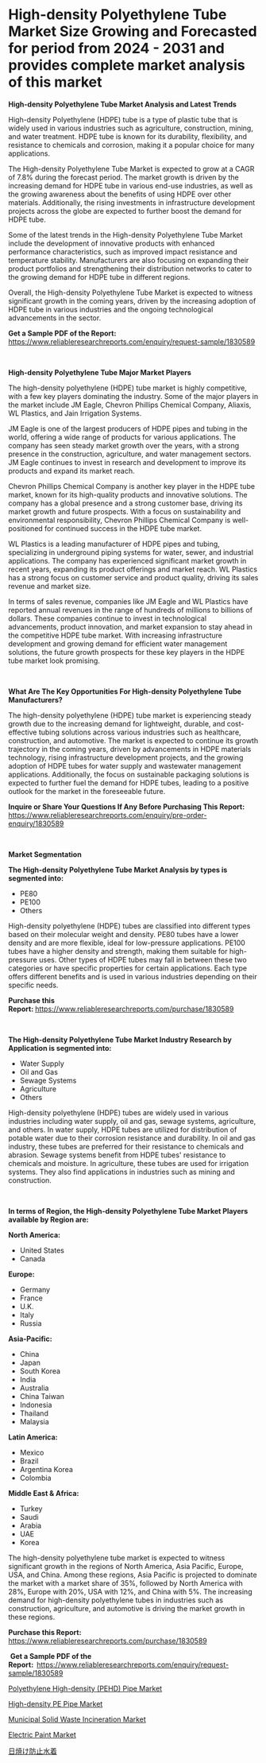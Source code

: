 <p><h1>High-density Polyethylene Tube Market Size Growing and Forecasted for period from 2024 - 2031 and provides complete market analysis of this market</h1></p><p><strong>High-density Polyethylene Tube Market Analysis and Latest Trends</strong></p>
<p><p>High-density Polyethylene (HDPE) tube is a type of plastic tube that is widely used in various industries such as agriculture, construction, mining, and water treatment. HDPE tube is known for its durability, flexibility, and resistance to chemicals and corrosion, making it a popular choice for many applications.</p><p>The High-density Polyethylene Tube Market is expected to grow at a CAGR of 7.8% during the forecast period. The market growth is driven by the increasing demand for HDPE tube in various end-use industries, as well as the growing awareness about the benefits of using HDPE over other materials. Additionally, the rising investments in infrastructure development projects across the globe are expected to further boost the demand for HDPE tube.</p><p>Some of the latest trends in the High-density Polyethylene Tube Market include the development of innovative products with enhanced performance characteristics, such as improved impact resistance and temperature stability. Manufacturers are also focusing on expanding their product portfolios and strengthening their distribution networks to cater to the growing demand for HDPE tube in different regions.</p><p>Overall, the High-density Polyethylene Tube Market is expected to witness significant growth in the coming years, driven by the increasing adoption of HDPE tube in various industries and the ongoing technological advancements in the sector.</p></p>
<p><strong>Get a Sample PDF of the Report:&nbsp;</strong> <a href="https://www.reliableresearchreports.com/enquiry/request-sample/1830589">https://www.reliableresearchreports.com/enquiry/request-sample/1830589</a></p>
<p>&nbsp;</p>
<p><strong>High-density Polyethylene Tube Major Market Players</strong></p>
<p><p>The high-density polyethylene (HDPE) tube market is highly competitive, with a few key players dominating the industry. Some of the major players in the market include JM Eagle, Chevron Phillips Chemical Company, Aliaxis, WL Plastics, and Jain Irrigation Systems.</p><p>JM Eagle is one of the largest producers of HDPE pipes and tubing in the world, offering a wide range of products for various applications. The company has seen steady market growth over the years, with a strong presence in the construction, agriculture, and water management sectors. JM Eagle continues to invest in research and development to improve its products and expand its market reach.</p><p>Chevron Phillips Chemical Company is another key player in the HDPE tube market, known for its high-quality products and innovative solutions. The company has a global presence and a strong customer base, driving its market growth and future prospects. With a focus on sustainability and environmental responsibility, Chevron Phillips Chemical Company is well-positioned for continued success in the HDPE tube market.</p><p>WL Plastics is a leading manufacturer of HDPE pipes and tubing, specializing in underground piping systems for water, sewer, and industrial applications. The company has experienced significant market growth in recent years, expanding its product offerings and market reach. WL Plastics has a strong focus on customer service and product quality, driving its sales revenue and market size.</p><p>In terms of sales revenue, companies like JM Eagle and WL Plastics have reported annual revenues in the range of hundreds of millions to billions of dollars. These companies continue to invest in technological advancements, product innovation, and market expansion to stay ahead in the competitive HDPE tube market. With increasing infrastructure development and growing demand for efficient water management solutions, the future growth prospects for these key players in the HDPE tube market look promising.</p></p>
<p>&nbsp;</p>
<p><strong>What Are The Key Opportunities For High-density Polyethylene Tube Manufacturers?</strong></p>
<p><p>The high-density polyethylene (HDPE) tube market is experiencing steady growth due to the increasing demand for lightweight, durable, and cost-effective tubing solutions across various industries such as healthcare, construction, and automotive. The market is expected to continue its growth trajectory in the coming years, driven by advancements in HDPE materials technology, rising infrastructure development projects, and the growing adoption of HDPE tubes for water supply and wastewater management applications. Additionally, the focus on sustainable packaging solutions is expected to further fuel the demand for HDPE tubes, leading to a positive outlook for the market in the foreseeable future.</p></p>
<p><strong>Inquire or Share Your Questions If Any Before Purchasing This Report:</strong> <a href="https://www.reliableresearchreports.com/enquiry/pre-order-enquiry/1830589">https://www.reliableresearchreports.com/enquiry/pre-order-enquiry/1830589</a></p>
<p>&nbsp;</p>
<p><strong>Market Segmentation</strong></p>
<p><strong>The High-density Polyethylene Tube Market Analysis by types is segmented into:</strong></p>
<p><ul><li>PE80</li><li>PE100</li><li>Others</li></ul></p>
<p><p>High-density polyethylene (HDPE) tubes are classified into different types based on their molecular weight and density. PE80 tubes have a lower density and are more flexible, ideal for low-pressure applications. PE100 tubes have a higher density and strength, making them suitable for high-pressure uses. Other types of HDPE tubes may fall in between these two categories or have specific properties for certain applications. Each type offers different benefits and is used in various industries depending on their specific needs.</p></p>
<p><strong>Purchase this Report:&nbsp;</strong><a href="https://www.reliableresearchreports.com/purchase/1830589">https://www.reliableresearchreports.com/purchase/1830589</a></p>
<p>&nbsp;</p>
<p><strong>The High-density Polyethylene Tube Market Industry Research by Application is segmented into:</strong></p>
<p><ul><li>Water Supply</li><li>Oil and Gas</li><li>Sewage Systems</li><li>Agriculture</li><li>Others</li></ul></p>
<p><p>High-density polyethylene (HDPE) tubes are widely used in various industries including water supply, oil and gas, sewage systems, agriculture, and others. In water supply, HDPE tubes are utilized for distribution of potable water due to their corrosion resistance and durability. In oil and gas industry, these tubes are preferred for their resistance to chemicals and abrasion. Sewage systems benefit from HDPE tubes' resistance to chemicals and moisture. In agriculture, these tubes are used for irrigation systems. They also find applications in industries such as mining and construction.</p></p>
<p>&nbsp;</p>
<p><strong>In terms of Region, the High-density Polyethylene Tube Market Players available by Region are:</strong></p>
<p>
    <p> <strong> North America: </strong>
        <ul>
            <li>United States</li>
            <li>Canada</li>
        </ul>
        </p> 
    <p> <strong> Europe: </strong>
        <ul>
            <li>Germany</li>
            <li>France</li>
            <li>U.K.</li>
            <li>Italy</li>
            <li>Russia</li>
        </ul>
        </p> 
    <p> <strong> Asia-Pacific: </strong>
        <ul>
            <li>China</li>
            <li>Japan</li>
            <li>South Korea</li>
            <li>India</li>
            <li>Australia</li>
            <li>China Taiwan</li>
            <li>Indonesia</li>
            <li>Thailand</li>
            <li>Malaysia</li>
        </ul>
        </p> 
    <p> <strong> Latin America: </strong>
        <ul>
            <li>Mexico</li>
            <li>Brazil</li>
            <li>Argentina Korea</li>
            <li>Colombia</li>
        </ul>
        </p> 
    <p> <strong> Middle East & Africa: </strong>
        <ul>
            <li>Turkey</li>
            <li>Saudi</li>
            <li>Arabia</li>
            <li>UAE</li>
            <li>Korea</li>
        </ul>
    </p>
    </p>
<p><p>The high-density polyethylene tube market is expected to witness significant growth in the regions of North America, Asia Pacific, Europe, USA, and China. Among these regions, Asia Pacific is projected to dominate the market with a market share of 35%, followed by North America with 28%, Europe with 20%, USA with 12%, and China with 5%. The increasing demand for high-density polyethylene tubes in industries such as construction, agriculture, and automotive is driving the market growth in these regions.</p></p>
<p><strong>Purchase this Report: </strong><a href="https://www.reliableresearchreports.com/purchase/1830589">https://www.reliableresearchreports.com/purchase/1830589</a></p>
<p>&nbsp;<strong>Get a Sample PDF of the Report:&nbsp;&nbsp;</strong><a href="https://www.reliableresearchreports.com/enquiry/request-sample/1830589">https://www.reliableresearchreports.com/enquiry/request-sample/1830589</a></p>
<p><strong></strong></p>
<p><p><a href="https://github.com/myacatherineblakecaczo9vcsw/Market-Research-Report-List-1/blob/main/polyethylene-high-density-pehd-pipe-market.md">Polyethylene High-density (PEHD) Pipe Market</a></p><p><a href="https://github.com/okotobwrhuteie/Market-Research-Report-List-1/blob/main/high-density-pe-pipe-market.md">High-density PE Pipe Market</a></p><p><a href="https://issuu.com/reportprime-2/docs/municipal-solid-waste-incineration-market-size-203">Municipal Solid Waste Incineration Market</a></p><p><a href="https://issuu.com/reportprime-2/docs/electric-paint-market-size-2030.pptx">Electric Paint Market</a></p><p><a href="https://github.com/ycmtqqhvk3273/Market-Research-Report-List-1/blob/main/88973391342.md">日焼け防止水着</a></p></p>